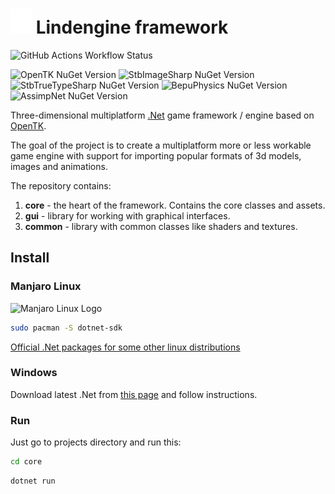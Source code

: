 # ![lindengine][lindengine-logo] Lindengine framework

![GitHub Actions Workflow Status](https://img.shields.io/github/actions/workflow/status/alehlipka/lindengine/dotnet.yml?style=flat-square)

![OpenTK NuGet Version](https://img.shields.io/nuget/v/opentk?style=flat-square&label=OpenTK)
![StbImageSharp NuGet Version](https://img.shields.io/nuget/v/StbImageSharp?style=flat-square&label=StbImageSharp)
![StbTrueTypeSharp NuGet Version](https://img.shields.io/nuget/v/StbTrueTypeSharp?style=flat-square&label=StbTrueTypeSharp)
![BepuPhysics NuGet Version](https://img.shields.io/nuget/v/BepuPhysics?style=flat-square&label=BepuPhysics)
![AssimpNet NuGet Version](https://img.shields.io/nuget/v/AssimpNet?style=flat-square&label=AssimpNet)

Three-dimensional multiplatform [.Net][dotnet-url] game framework / engine based on [OpenTK][opentk-url].

The goal of the project is to create a multiplatform more or less workable game engine with support for importing popular formats of 3d models, images and animations.

The repository contains:

1. **core** - the heart of the framework. Contains the core classes and assets.
2. **gui** - library for working with graphical interfaces.
3. **common** - library with common classes like shaders and textures.

## Install

### Manjaro Linux

![Manjaro Linux Logo][manjaro-logo]

```sh
sudo pacman -S dotnet-sdk
```

[Official .Net packages for some other linux distributions][dotnet-linux-url]

### Windows

Download latest .Net from [this page][dotnet-download-url] and follow instructions.

### Run

Just go to projects directory and run this:

```sh
cd core
```
```sh
dotnet run
```

[lindengine-logo]: https://raw.githubusercontent.com/alehlipka/lindengine/main/core/assets/lindengine/lindengine-logo-icon.png
[manjaro-logo]: https://upload.wikimedia.org/wikipedia/commons/thumb/3/3e/Manjaro-logo.svg/100px-Manjaro-logo.svg.png
[dotnet-url]: https://dotnet.microsoft.com
[dotnet-download-url]: https://dotnet.microsoft.com/en-us/download
[dotnet-linux-url]: https://learn.microsoft.com/en-us/dotnet/core/install/linux
[opentk-url]: https://github.com/opentk/opentk
[glsl-url]: https://www.khronos.org/opengl/wiki/OpenGL_Shading_Language
